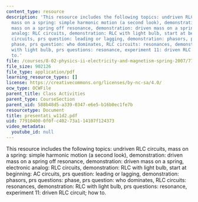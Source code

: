 ```yaml
---
content_type: resource
description: 'This resource includes the following topics: undriven RLC circuits,
  mass on a spring: simple harmonic motion (a second look), demonstration: driven
  mass on a spring off resonance, demonstration: driven mass on a spring, electronic
  analog: RLC circuits, demonstration: RLC with light bulb, start at beginning: AC
  circuits, prs question: leading or lagging, demonstration: phasors, prs questions:
  phase, prs question: who dominates, RLC circuits: resonances, demonstration: RLC
  with light bulb, prs questions: resonance, experiment 11: driven RLC circuit; how
  to.'
file: /courses/8-02-physics-ii-electricity-and-magnetism-spring-2007/779104000f0fc40273a114107f124373_presentati_w11d2.pdf
file_size: 902126
file_type: application/pdf
learning_resource_types: []
license: https://creativecommons.org/licenses/by-nc-sa/4.0/
ocw_type: OCWFile
parent_title: Class Activities
parent_type: CourseSection
parent_uid: 588b48d5-a339-0347-e6e5-b16b0ec1fe7b
resourcetype: Document
title: presentati_w11d2.pdf
uid: 77910400-0f0f-c402-73a1-14107f124373
video_metadata:
  youtube_id: null
---
```

This resource includes the following topics: undriven RLC circuits, mass on a spring: simple harmonic motion (a second look), demonstration: driven mass on a spring off resonance, demonstration: driven mass on a spring, electronic analog: RLC circuits, demonstration: RLC with light bulb, start at beginning: AC circuits, prs question: leading or lagging, demonstration: phasors, prs questions: phase, prs question: who dominates, RLC circuits: resonances, demonstration: RLC with light bulb, prs questions: resonance, experiment 11: driven RLC circuit; how to.